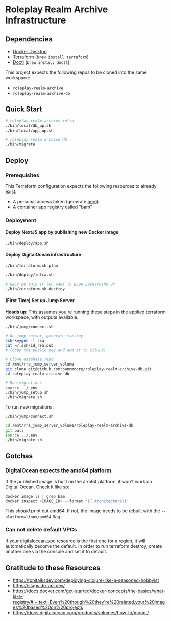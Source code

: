 # Roleplay Realm Archive Infrastructure

## Dependencies

- [Docker Desktop](https://docs.docker.com/desktop/)
- [Terraform](https://developer.hashicorp.com/terraform?product_intent=terraform) (`brew install terraform`)
- [Doctl](https://github.com/digitalocean/doctl) (`brew install doctl`)

This project expects the following repos to be cloned into the same workspace:

- `roleplay-realm-archive`
- `roleplay-realm-archive-db`

## Quick Start

```sh
# roleplay-realm-archive-infra
./bin/local/db_up.sh
./bin/local/app_up.sh

# roleplay-realm-archive-db
./bin/migrate
```

## Deploy

### Prerequisites

This Terraform configuration expects the following resources to already exist:
- A personal access token (generate [here](https://cloud.digitalocean.com/account/api/tokens?i=50c38c))
- A container app registry called "bam"

### Deployment

#### Deploy NextJS app by publishing new Docker image

```sh
./bin/deploy/app.sh
```

#### Deploy DigitalOcean infrastructure

```sh
./bin/terraform.sh plan

./bin/deploy/infra.sh

# ONLY DO THIS IF YOU WANT TO BLOW EVERYTHING UP
./bin/terraform.sh destroy
```

#### (First Time) Set up Jump Server

**Heads up**: This assumes you're running these steps in the applied terraform workspace, with outputs available.

```sh
./bin/jump/connect.sh

# On jump server, generate ssh key.
ssh-keygen -t rsa
cat ~/.ssh/id_rsa.pub
# (copy the public key and add it to GitHub)

# Clone database repo
cd /mnt/rra_jump_server_volume
git clone git@github.com:bannmoore/roleplay-realm-archive-db.git
cd roleplay-realm-archive-db

# Run migrations
source ../.env
./bin/jump_setup.sh
./bin/migrate.sh
```

To run new migrations:

```sh
./bin/jump/connect.sh

cd /mnt/rra_jump_server_volume/roleplay-realm-archive-db
git pull
source ../.env
./bin/migrate.sh
```

## Gotchas

### DigitalOcean expects the amd64 platform

If the published image is built on the arm64 platform, it won't work on Digital Ocean. Check it like so:

```sh
docker image ls | grep bam 
docker inspect <IMAGE_ID> --format '{{.Architecture}}'
```

This _should_ print out amd64. If not, the image needs to be rebuilt with the `--platform=linux/amd64` flag.

### Can not delete default VPCs

If your digitalocean_vpc resource is the first one for a region, it will automatically become the default. In order to run terraform destroy, create another one via the console and set it to default.

## Gratitude to these Resources

- https://tonitalksdev.com/deploying-clojure-like-a-seasoned-hobbyist
- https://slugs.do-api.dev/
- https://docs.docker.com/get-started/docker-concepts/the-basics/what-is-a-registry/#:~:text=Even%20though%20they're%20related,your%20images%20based%20on%20projects
- https://docs.digitalocean.com/products/volumes/how-to/mount/